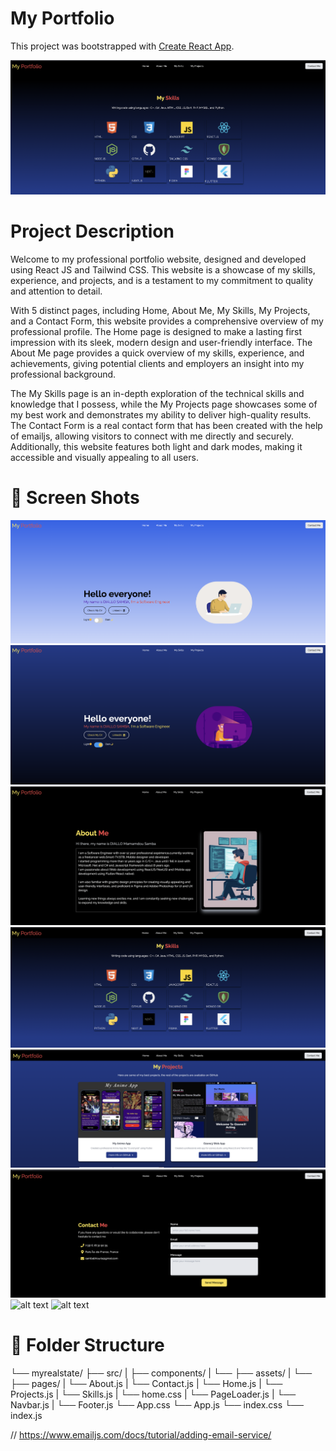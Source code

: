 # My Portfolio

This project was bootstrapped with [Create React App](https://github.com/facebook/create-react-app).

![alt text](00.png)

# Project Description

Welcome to my professional portfolio website, designed and developed using React JS and Tailwind CSS. This website is a showcase of my skills, experience, and projects, and is a testament to my commitment to quality and attention to detail.

With 5 distinct pages, including Home, About Me, My Skills, My Projects, and a Contact Form, this website provides a comprehensive overview of my professional profile. The Home page is designed to make a lasting first impression with its sleek, modern design and user-friendly interface. The About Me page provides a quick overview of my skills, experience, and achievements, giving potential clients and employers an insight into my professional background.

The My Skills page is an in-depth exploration of the technical skills and knowledge that I possess, while the My Projects page showcases some of my best work and demonstrates my ability to deliver high-quality results. The Contact Form is a real contact form that has been created with the help of emailjs, allowing visitors to connect with me directly and securely. Additionally, this website features both light and dark modes, making it accessible and visually appealing to all users.

# 🚀 Screen Shots

![alt text](0.png)
![alt text](1.png)
![alt text](2.png)
![alt text](3.png)
![alt text](4.png)
![alt text](5.png)
![alt text](6.png)
![alt text](7.png)

# 🚀 Folder Structure

└── myrealstate/
├── src/
| ├── components/
| └── ├── assets/
| └── ├── pages/
| └── About.js
| └── Contact.js
| └── Home.js
| └── Projects.js
| └── Skills.js
| └── home.css
| └── PageLoader.js
| └── Navbar.js
| └── Footer.js
└── App.css
└── App.js
└── index.css
└── index.js

// https://www.emailjs.com/docs/tutorial/adding-email-service/
